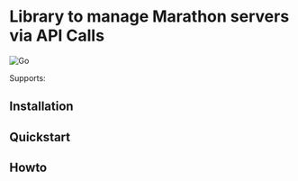 # Library to manage Marathon servers via API Calls

![Go](https://github.com/dotWicho/marathon/workflows/Go/badge.svg?branch=master)

Supports:

## Installation

## Quickstart

## Howto

